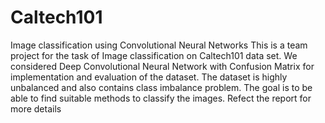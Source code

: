 # Caltech101
Image classification using Convolutional Neural Networks
This is a team project for the task of Image classification on
Caltech101 data set. We considered Deep Convolutional Neural Network with Confusion
Matrix for implementation and evaluation of the dataset. The dataset is highly unbalanced
and also contains class imbalance problem. The goal is to be able to find suitable methods to
classify the images.
Refect the report for more details
